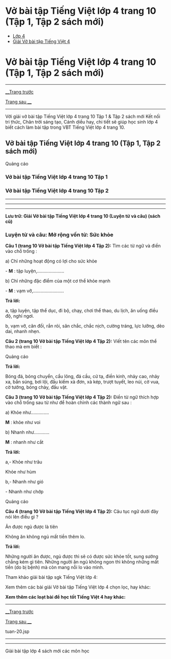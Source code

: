 # Vở bài tập Tiếng Việt lớp 4 trang 10 (Tập 1, Tập 2 sách mới)

  * [Lớp 4](https://vietjack.com/series/lop-4.jsp)
  * [Giải Vở bài tập Tiếng Việt 4](https://vietjack.com/giai-vo-bai-tap-tieng-viet-4/index.jsp)



# Vở bài tập Tiếng Việt lớp 4 trang 10 (Tập 1, Tập 2 sách mới)

* * *

[__Trang trước](https://vietjack.com/giai-vo-bai-tap-tieng-viet-4/tuan-20.jsp)

[Trang sau __](https://vietjack.com/giai-vo-bai-tap-tieng-viet-4/tuan-20.jsp)

* * *

Với giải vở bài tập Tiếng Việt lớp 4 trang 10 Tập 1 & Tập 2 sách mới Kết nối tri thức, Chân trời sáng tạo, Cánh diều hay, chi tiết sẽ giúp học sinh lớp 4 biết cách làm bài tập trong VBT Tiếng Việt lớp 4 trang 10.

## Vở bài tập Tiếng Việt lớp 4 trang 10 (Tập 1, Tập 2 sách mới)

Quảng cáo

### **Vở bài tập Tiếng Việt lớp 4 trang 10 Tập 1**

### **Vở bài tập Tiếng Việt lớp 4 trang 10 Tập 2**

* * *

* * *

* * *

**Lưu trữ: Giải Vở bài tập Tiếng Việt lớp 4 trang 10 (Luyện từ và câu) (sách cũ)**

### **Luyện từ và câu: Mở rộng vốn từ: Sức khỏe**

**Câu 1 (trang 10 Vở bài tập Tiếng Việt lớp 4 Tập 2):** Tìm các từ ngữ và điền vào chỗ trống :

a) Chỉ những hoạt động có lợi cho sức khỏe

\- **M** : tập luyện,.....................

b) Chỉ những đặc điểm của một cơ thể khỏe mạnh

\- **M** : vạm vỡ,........................

**Trả lời:**

a, tập luyện, tập thể dục, đi bộ, chạy, chơi thể thao, du lịch, ăn uống điều độ, nghỉ ngơi.

b, vạm vỡ, cân đối, rắn rỏi, săn chắc, chắc nịch, cường tráng, lực lưỡng, dẻo dai, nhanh nhẹn.

**Câu 2 (trang 10 Vở bài tập Tiếng Việt lớp 4 Tập 2):** Viết tên các môn thể thao mà em biết :

Quảng cáo

**Trả lời:**

Bóng đá, bóng chuyển, cẩu lông, đá cầu, cử tạ, điền kinh, nhảy cao, nhảy xa, bắn súng, bơi lội, đấu kiếm xà đơn, xà kép, trượt tuyết, leo núi, cờ vua, cờ tướng, bóng chày, đấu vật.

**Câu 3 (trang 10 Vở bài tập Tiếng Việt lớp 4 Tập 2):** Điền từ ngữ thích hợp vào chỗ trống sau từ như để hoàn chỉnh các thành ngữ sau :

a) Khỏe như.............. 

**M** : khỏe như voi

b) Nhanh như............

**M** : nhanh như cắt

**Trả lời:**

a,- Khỏe như trâu

Khỏe như hùm

b,- Nhanh như gió

\- Nhanh như chớp

Quảng cáo

**Câu 4 (trang 10 Vở bài tập Tiếng Việt lớp 4 Tập 2):** Câu tục ngữ dưới đây nói lên điều gì ?

Ăn được ngủ được là tiên

Không ăn không ngủ mất tiền thêm lo.

**Trả lời:**

Những người ăn được, ngủ được thì sẽ có được sức khỏe tốt, sung sướng chẳng kém gì tiên. Những người ăn ngủ không ngon thì không những mất tiền (do bị bệnh) mà còn mang nỗi lo vào mình.

Tham khảo giải bài tập sgk Tiếng Việt lớp 4:

Xem thêm các bài giải Vở bài tập Tiếng Việt lớp 4 chọn lọc, hay khác:

**Xem thêm các loạt bài để học tốt Tiếng Việt 4 hay khác:**

* * *

[__Trang trước](https://vietjack.com/giai-vo-bai-tap-tieng-viet-4/tuan-20.jsp)

[Trang sau __](https://vietjack.com/giai-vo-bai-tap-tieng-viet-4/tuan-20.jsp)

tuan-20.jsp

* * *

* * *

Giải bài tập lớp 4 sách mới các môn học
